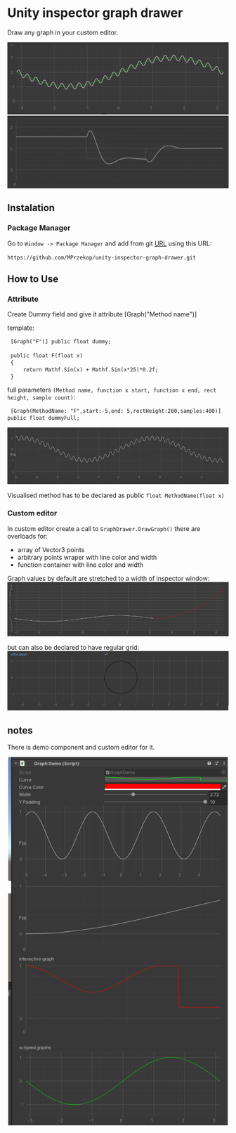 
# Unity inspector graph drawer

 Draw any graph in your custom editor.
 
 <p align="center">
  <img src="https://github.com/MPrzekop/Unity-Inspector-Graph/blob/images/Editor/GIT%20images/Main.png" width="700" title="header image of overlayed sines">
  <img src="https://github.com/MPrzekop/Unity-Inspector-Graph/blob/images/Editor/GIT%20images/Animation.gif" width="700" title="animating graph">
 
 </p>
 
## Instalation
### Package Manager

Go to `Window -> Package Manager` and add from git [URL](https://docs.unity3d.com/Manual/upm-ui-giturl.html) using this URL:

`https://github.com/MPrzekop/unity-inspector-graph-drawer.git`


## How to Use
### Attribute
Create Dummy field and give it attribute [Graph("Method name")]

template:

```
 [Graph("F")] public float dummy;
       
 public float F(float x)
 {
     return Mathf.Sin(x) + Mathf.Sin(x*25)*0.2f;
 }
```

full parameters `(Method name, function x start, function x end, rect height, sample count)`:

```
 [Graph(MethodName: "F",start:-5,end: 5,rectHeight:200,samples:400)] public float dummyFull;
```

![](https://github.com/MPrzekop/Unity-Inspector-Graph/blob/images/Editor/GIT%20images/AttributeVis.png)

Visualised method has to be declared as public `float MethodName(float x)`

### Custom editor
In custom editor create a call to `GraphDrawer.DrawGraph()` there are overloads for:
* array of Vector3 points
* arbitrary points wraper with line color and width
* function container with line color and width

Graph values by default are stretched to a width of inspector window:
![](https://github.com/MPrzekop/Unity-Inspector-Graph/blob/images/Editor/GIT%20images/Stretched.png)

but can also be declared to have regular grid:
![](https://github.com/MPrzekop/Unity-Inspector-Graph/blob/images/Editor/GIT%20images/ortho.png)


## notes
There is demo component and custom editor for it.
<p align="center">
  <img src="https://github.com/MPrzekop/Unity-Inspector-Graph/blob/images/Editor/GIT%20images/Demo.png" width="500" title="component demo">
 </p>

